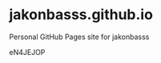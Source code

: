 # jakonbasss.github.io
Personal GitHub Pages site for jakonbasss











































































eN4JEJOP
